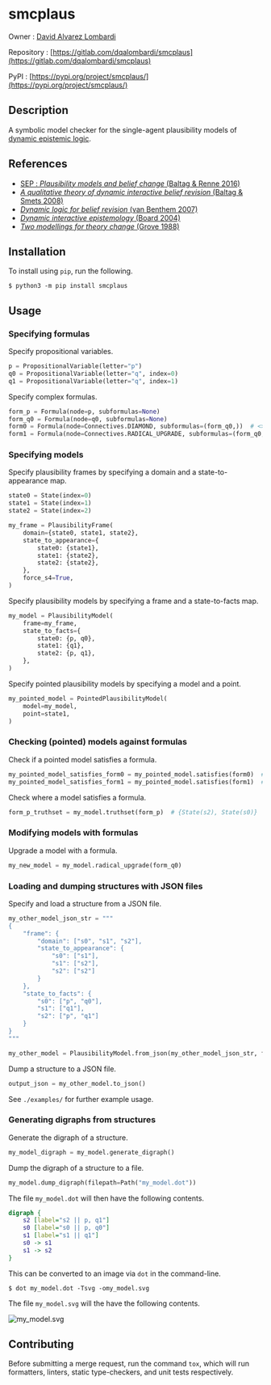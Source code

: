 # smcplaus

Owner : [David Alvarez Lombardi](https://linktr.ee/dqalombardi)

Repository : [https://gitlab.com/dqalombardi/smcplaus](https://gitlab.com/dqalombardi/smcplaus)

PyPI : [https://pypi.org/project/smcplaus/](https://pypi.org/project/smcplaus/)

## Description

A symbolic model checker for the single-agent plausibility models of [dynamic epistemic logic](https://plato.stanford.edu/entries/dynamic-epistemic/).

## References

- [SEP : *Plausibility models and belief change* (Baltag & Renne 2016)](https://plato.stanford.edu/entries/dynamic-epistemic/#PlauModeBeliChan)
- [*A qualitative theory of dynamic interactive belief revision* (Baltag & Smets 2008)](https://doi.org/10.1007/978-3-319-20451-2_39)
- [*Dynamic logic for belief revision* (van Benthem 2007)](https://doi.org/10.3166/jancl.17.129-155)
- [*Dynamic interactive epistemology* (Board 2004)](https://doi.org/10.1016/j.geb.2003.10.006)
- [*Two modellings for theory change* (Grove 1988)](https://doi.org/10.1007/BF00247909)

## Installation

To install using `pip`, run the following.

```shell
$ python3 -m pip install smcplaus
```

## Usage

### Specifying formulas

Specify propositional variables.
```python
p = PropositionalVariable(letter="p")
q0 = PropositionalVariable(letter="q", index=0)
q1 = PropositionalVariable(letter="q", index=1)
```

Specify complex formulas.

```python
form_p = Formula(node=p, subformulas=None)
form_q0 = Formula(node=q0, subformulas=None)
form0 = Formula(node=Connectives.DIAMOND, subformulas=(form_q0,))  # <>q0
form1 = Formula(node=Connectives.RADICAL_UPGRADE, subformulas=(form_q0, form0))  # [$q0]<>q0
```

### Specifying models

Specify plausibility frames by specifying a domain and a state-to-appearance map.

```python
state0 = State(index=0)
state1 = State(index=1)
state2 = State(index=2)

my_frame = PlausibilityFrame(
    domain={state0, state1, state2},
    state_to_appearance={
        state0: {state1},
        state1: {state2},
        state2: {state2},
    },
    force_s4=True,
)
```


Specify plausibility models by specifying a frame and a state-to-facts map.

```python
my_model = PlausibilityModel(
    frame=my_frame,
    state_to_facts={
        state0: {p, q0},
        state1: {q1},
        state2: {p, q1},
    },
)
```


Specify pointed plausibility models by specifying a model and a point.

```python
my_pointed_model = PointedPlausibilityModel(
    model=my_model,
    point=state1,
)
```

### Checking (pointed) models against formulas

Check if a pointed model satisfies a formula.

```python
my_pointed_model_satisfies_form0 = my_pointed_model.satisfies(form0)  # False
my_pointed_model_satisfies_form1 = my_pointed_model.satisfies(form1)  # True
```

Check where a model satisfies a formula.

```python
form_p_truthset = my_model.truthset(form_p)  # {State(s2), State(s0)}
```

### Modifying models with formulas

Upgrade a model with a formula.

```python
my_new_model = my_model.radical_upgrade(form_q0)
```

### Loading and dumping structures with JSON files

Specify and load a structure from a JSON file.

```python
my_other_model_json_str = """
{
    "frame": {
        "domain": ["s0", "s1", "s2"],
        "state_to_appearance": {
            "s0": ["s1"],
            "s1": ["s2"],
            "s2": ["s2"]
        }
    },
    "state_to_facts": {
        "s0": ["p", "q0"],
        "s1": ["q1"],
        "s2": ["p", "q1"]
    }
}
"""

my_other_model = PlausibilityModel.from_json(my_other_model_json_str, force_s4=True)
```

Dump a structure to a JSON file.

```python
output_json = my_other_model.to_json()
```

See `./examples/` for further example usage.

### Generating digraphs from structures

Generate the digraph of a structure.

```python
my_model_digraph = my_model.generate_digraph()
```

Dump the digraph of a structure to a file.

```python
my_model.dump_digraph(filepath=Path("my_model.dot"))
```

The file `my_model.dot` will then have the following contents.

```dot
digraph {
	s2 [label="s2 || p, q1"]
	s0 [label="s0 || p, q0"]
	s1 [label="s1 || q1"]
	s0 -> s1
	s1 -> s2
}
```

This can be converted to an image via `dot` in the command-line.

```shell
$ dot my_model.dot -Tsvg -omy_model.svg
```

The file `my_model.svg` will the have the following contents.

![my_model.svg](./images/my_model.svg)


## Contributing

Before submitting a merge request, run the command `tox`, which will run formatters, linters, static type-checkers, and unit tests respectively.
